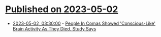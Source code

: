 # [Published on 2023-05-02](index.md)

* [2023-05-02, 03:30:00](https://science.slashdot.org/story/23/05/01/2240256/people-in-comas-showed-conscious-like-brain-activity-as-they-died-study-says?utm_source=rss1.0mainlinkanon&utm_medium=feed) - [People In Comas Showed 'Conscious-Like' Brain Activity As They Died, Study Says](https://science.slashdot.org/story/23/05/01/2240256/people-in-comas-showed-conscious-like-brain-activity-as-they-died-study-says?utm_source=rss1.0mainlinkanon&utm_medium=feed)
